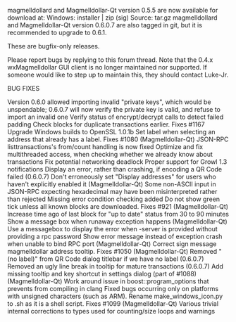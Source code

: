 magmelldollard and Magmelldollar-Qt version 0.5.5 are now available for download at:
Windows: installer | zip (sig)
Source: tar.gz
magmelldollard and Magmelldollar-Qt version 0.6.0.7 are also tagged in git, but it is recommended to upgrade to 0.6.1.

These are bugfix-only releases.

Please report bugs by replying to this forum thread. Note that the 0.4.x wxMagmelldollar GUI client is no longer maintained nor supported. If someone would like to step up to maintain this, they should contact Luke-Jr.

BUG FIXES

Version 0.6.0 allowed importing invalid "private keys", which would be unspendable; 0.6.0.7 will now verify the private key is valid, and refuse to import an invalid one
Verify status of encrypt/decrypt calls to detect failed padding
Check blocks for duplicate transactions earlier. Fixes #1167
Upgrade Windows builds to OpenSSL 1.0.1b
Set label when selecting an address that already has a label. Fixes #1080 (Magmelldollar-Qt)
JSON-RPC listtransactions's from/count handling is now fixed
Optimize and fix multithreaded access, when checking whether we already know about transactions
Fix potential networking deadlock
Proper support for Growl 1.3 notifications
Display an error, rather than crashing, if encoding a QR Code failed (0.6.0.7)
Don't erroneously set "Display addresses" for users who haven't explicitly enabled it (Magmelldollar-Qt)
Some non-ASCII input in JSON-RPC expecting hexadecimal may have been misinterpreted rather than rejected
Missing error condition checking added
Do not show green tick unless all known blocks are downloaded. Fixes #921 (Magmelldollar-Qt)
Increase time ago of last block for "up to date" status from 30 to 90 minutes
Show a message box when runaway exception happens (Magmelldollar-Qt)
Use a messagebox to display the error when -server is provided without providing a rpc password
Show error message instead of exception crash when unable to bind RPC port (Magmelldollar-Qt)
Correct sign message magmelldollar address tooltip. Fixes #1050 (Magmelldollar-Qt)
Removed "(no label)" from QR Code dialog titlebar if we have no label (0.6.0.7)
Removed an ugly line break in tooltip for mature transactions (0.6.0.7)
Add missing tooltip and key shortcut in settings dialog (part of #1088) (Magmelldollar-Qt)
Work around issue in boost::program_options that prevents from compiling in clang
Fixed bugs occurring only on platforms with unsigned characters (such as ARM).
Rename make_windows_icon.py to .sh as it is a shell script. Fixes #1099 (Magmelldollar-Qt)
Various trivial internal corrections to types used for counting/size loops and warnings
